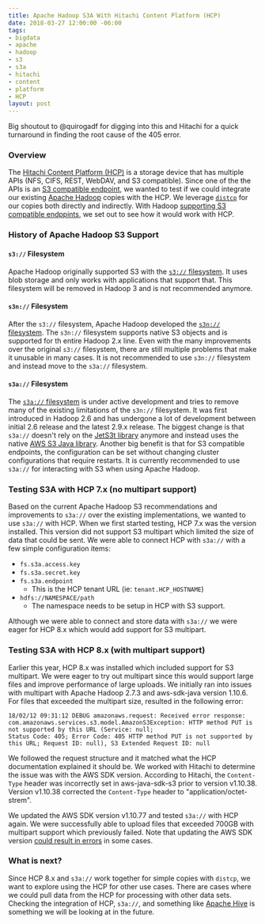 ```yaml
---
title: Apache Hadoop S3A With Hitachi Content Platform (HCP)
date: 2018-03-27 12:00:00 -06:00
tags:
- bigdata
- apache
- hadoop
- s3
- s3a
- hitachi
- content
- platform
- HCP
layout: post
---
```


Big shoutout to @quirogadf for digging into this and Hitachi for a quick turnaround in finding the root cause of the 405 error.

### Overview
The [Hitachi Content Platform (HCP)](https://www.hitachivantara.com/en-us/products/cloud-object-platform/content-platform.html) is a storage device that has multiple APIs (NFS, CIFS, REST, WebDAV, and S3 compatible). Since one of the the APIs is an [S3 compatible endpoint](https://knowledge.hds.com/Documents/Storage/Content_Platform/7.1.2/Manage_an_HCP_system/Using_Hitachi_API_for_Amazon_S3), we wanted to test if we could integrate our existing [Apache Hadoop](https://hadoop.apache.org/) copies with the HCP. We leverage [`distcp`](https://hadoop.apache.org/docs/stable/hadoop-distcp/DistCp.html) for our copies both directly and indirectly. With Hadoop [supporting S3 compatible endppints](https://hadoop.apache.org/docs/stable/hadoop-aws/tools/hadoop-aws/index.html), we set out to see how it would work with HCP. 

### History of Apache Hadoop S3 Support
#### `s3://` Filesystem
Apache Hadoop originally supported S3 with the [`s3://` filesystem](https://hadoop.apache.org/docs/stable/hadoop-aws/tools/hadoop-aws/index.html#S3). It uses blob storage and only works with applications that support that. This filesystem will be removed in Hadoop 3 and is not recommended anymore.

#### `s3n://` Filesystem
After the `s3://` filesystem, Apache Hadoop developed the [`s3n://` filesystem](https://hadoop.apache.org/docs/stable/hadoop-aws/tools/hadoop-aws/index.html#S3N). The `s3n://` filesystem supports native S3 objects and is supported for th entire Hadoop 2.x line. Even with the many improvements over the original `s3://` filesystem, there are still multiple problems that make it unusable in many cases. It is not recommended to use `s3n://` filesystem and instead move to the `s3a://` filesystem.

#### `s3a://` Filesystem
The [`s3a://` filesystem](https://hadoop.apache.org/docs/stable/hadoop-aws/tools/hadoop-aws/index.html#S3A) is under active development and tries to remove many of the existing limitations of the `s3n://` filesystem. It was first introduced in Hadoop 2.6 and has undergone a lot of development between initial 2.6 release and the latest 2.9.x release. The biggest change is that `s3a://` doesn't rely on the [JetS3t library](http://www.jets3t.org/) anymore and instead uses the native [AWS S3 Java library](https://aws.amazon.com/sdk-for-java/). Another big benefit is that for S3 compatible endpoints, the configuration can be set without changing cluster configurations that require restarts. It is currently recommended to use `s3a://` for interacting with S3 when using Apache Hadoop.

### Testing S3A with HCP 7.x (no multipart support)
Based on the current Apache Hadoop S3 recommendations and improvements to `s3a://` over the existing implementations, we wanted to use `s3a://` with HCP. When we first started testing, HCP 7.x was the version installed. This version did not support S3 multipart which limited the size of data that could be sent. We were able to connect HCP with `s3a://` with a few simple configuration items:
* `fs.s3a.access.key`
* `fs.s3a.secret.key`
* `fs.s3a.endpoint`
    * This is the HCP tenant URL (ie: `tenant.HCP_HOSTNAME`)
* `hdfs://NAMESPACE/path`
    * The namespace needs to be setup in HCP with S3 support.

Although we were able to connect and store data with `s3a://` we were eager for HCP 8.x which would add support for S3 multipart.

### Testing S3A with HCP 8.x (with multipart support)
Earlier this year, HCP 8.x was installed which included support for S3 multipart. We were eager to try out multipart since this would support large files and improve performance of large uploads. We initially ran into issues with multipart with Apache Hadoop 2.7.3 and aws-sdk-java version 1.10.6. For files that exceeded the multipart size, resulted in the following error:

```
18/02/12 09:31:12 DEBUG amazonaws.request: Received error response: com.amazonaws.services.s3.model.AmazonS3Exception: HTTP method PUT is not supported by this URL (Service: null;
Status Code: 405; Error Code: 405 HTTP method PUT is not supported by this URL; Request ID: null), S3 Extended Request ID: null
```

We followed the request structure and it matched what the HCP documentation explained it should be. We worked with Hitachi to determine the issue was with the AWS SDK version. According to Hitachi, the `Content-Type` header was incorrectly set in aws-java-sdk-s3 prior to version v1.10.38. Version v1.10.38 corrected the `Content-Type` header to "application/octet-strem". 

We updated the AWS SDK version v1.10.77 and tested `s3a://` with HCP again. We were successfully able to upload files that exceeded 700GB with multipart support which previously failed. Note that updating the AWS SDK version [could result in errors](https://hadoop.apache.org/docs/stable/hadoop-aws/tools/hadoop-aws/index.html#Missing_method_in_com.amazonaws_class) in some cases.

### What is next?
Since HCP 8.x and `s3a://` work together for simple copies with `distcp`, we want to explore using the HCP for other use cases. There are cases where we could pull data from the HCP for processing with other data sets. Checking the integration of HCP, `s3a://`, and something like [Apache Hive](https://hive.apache.org/) is something we will be looking at in the future.

